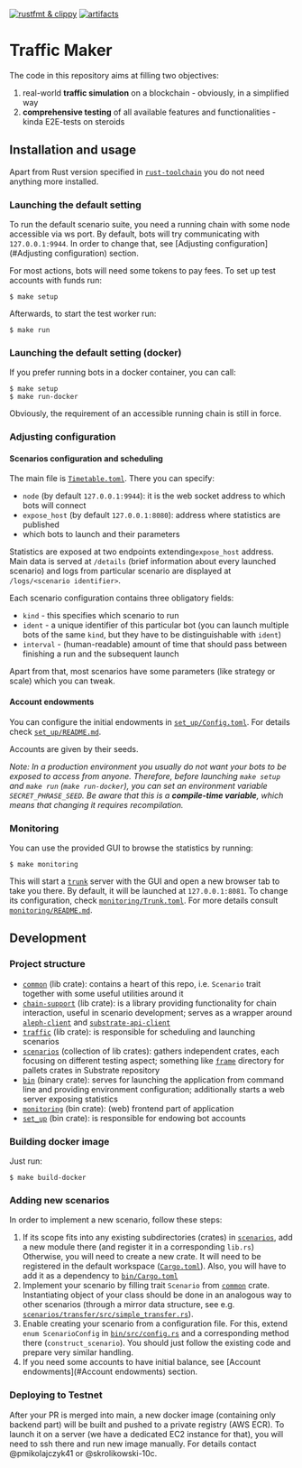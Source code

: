 [![rustfmt &amp; clippy](https://github.com/Cardinal-Cryptography/traffic-maker/actions/workflows/clippy-and-fmt.yml/badge.svg)](https://github.com/Cardinal-Cryptography/traffic-maker/actions/workflows/clippy-and-fmt.yml)
[![artifacts](https://github.com/Cardinal-Cryptography/traffic-maker/actions/workflows/build-and-push-docker.yml/badge.svg)](https://github.com/Cardinal-Cryptography/traffic-maker/actions/workflows/build-and-push-docker.yml)

# Traffic Maker

The code in this repository aims at filling two objectives:
1. real-world **traffic simulation** on a blockchain - obviously, in a simplified way
2. **comprehensive testing** of all available features and functionalities - kinda E2E-tests on steroids

## Installation and usage

Apart from Rust version specified in [`rust-toolchain`](rust-toolchain) you do not need anything more installed.

### Launching the default setting

To run the default scenario suite, you need a running chain with some node accessible via ws port.
By default, bots will try communicating with `127.0.0.1:9944`.
In order to change that, see [Adjusting configuration](#Adjusting configuration) section.

For most actions, bots will need some tokens to pay fees.
To set up test accounts with funds run:

```shell
$ make setup
```

Afterwards, to start the test worker run:

```shell
$ make run
```

### Launching the default setting (docker)

If you prefer running bots in a docker container, you can call:

```shell
$ make setup
$ make run-docker
```

Obviously, the requirement of an accessible running chain is still in force.

### Adjusting configuration

#### Scenarios configuration and scheduling

The main file is [`Timetable.toml`](Timetable.toml). There you can specify:

 - `node` (by default `127.0.0.1:9944`): it is the web socket address to which bots will connect
 - `expose_host` (by default `127.0.0.1:8080`): address where statistics are published
 - which bots to launch and their parameters

Statistics are exposed at two endpoints extending`expose_host` address.
Main data is served at `/details` (brief information about every launched scenario) and logs from particular scenario are displayed at `/logs/<scenario identifier>`.

Each scenario configuration contains three obligatory fields:
 - `kind` - this specifies which scenario to run
 - `ident` - a unique identifier of this particular bot (you can launch multiple bots of the same `kind`, but they have to be distinguishable with `ident`)
 - `interval` - (human-readable) amount of time that should pass between finishing a run and the subsequent launch

Apart from that, most scenarios have some parameters (like strategy or scale) which you can tweak.

#### Account endowments

You can configure the initial endowments in [`set_up/Config.toml`](/set_up/Config.toml).
For details check [`set_up/README.md`](/set_up/README.md).

Accounts are given by their seeds.

_Note: In a production environment you usually do not want your bots to be exposed to access from anyone.
Therefore, before launching `make setup` and `make run` (`make run-docker`), you can set an environment variable `SECRET_PHRASE_SEED`.
Be aware that this is a **compile-time variable**, which means that changing it requires recompilation._

### Monitoring

You can use the provided GUI to browse the statistics by running:

```shell
$ make monitoring
```

This will start a [`trunk`](https://trunkrs.dev/) server with the GUI and open a new browser tab to take you there.
By default, it will be launched at `127.0.0.1:8081`.
To change its configuration, check [`monitoring/Trunk.toml`](monitoring/Trunk.toml).
For more details consult [`monitoring/README.md`](monitoring/README.md).

## Development

### Project structure

- [`common`](common) (lib crate): contains a heart of this repo, i.e. `Scenario` trait together with some useful utilities around it
- [`chain-support`](chain-support) (lib crate): is a library providing functionality for chain interaction, useful in scenario development;
serves as a wrapper around [`aleph-client`](https://github.com/Cardinal-Cryptography/aleph-node/tree/main/aleph-client) and [`substrate-api-client`](https://github.com/scs/substrate-api-client)
- [`traffic`](traffic) (lib crate): is responsible for scheduling and launching scenarios
- [`scenarios`](scenarios) (collection of lib crates): gathers independent crates, each focusing on different testing aspect; 
something like [`frame`](https://github.com/paritytech/substrate/tree/master/frame) directory for pallets crates in Substrate repository
- [`bin`](bin) (binary crate): serves for launching the application from command line and providing environment configuration;
additionally starts a web server exposing statistics
- [`monitoring`](monitoring) (bin crate): (web) frontend part of application
- [`set_up`](set_up) (bin crate): is responsible for endowing bot accounts
 
### Building docker image

Just run:
```shell
$ make build-docker
```

### Adding new scenarios

In order to implement a new scenario, follow these steps:

1. If its scope fits into any existing subdirectories (crates) in [`scenarios`](scenarios), add a new module there (and register it in a corresponding `lib.rs`)
Otherwise, you will need to create a new crate.
It will need to be registered in the default workspace ([`Cargo.toml`](Cargo.toml)).
Also, you will have to add it as a dependency to [`bin/Cargo.toml`](bin/Cargo.toml)
2. Implement your scenario by filling trait `Scenario` from [`common`](common) crate.
Instantiating object of your class should be done in an analogous way to other scenarios (through a mirror data structure, see e.g. [`scenarios/transfer/src/simple_transfer.rs`](scenarios/transfer/src/simple_transfer.rs)).
3. Enable creating your scenario from a configuration file.
For this, extend `enum ScenarioConfig` in [`bin/src/config.rs`](bin/src/config.rs) and a corresponding method there (`construct_scenario`).
You should just follow the existing code and prepare very similar handling.
4. If you need some accounts to have initial balance, see [Account endowments](#Account endowments) section.

### Deploying to Testnet

After your PR is merged into main, a new docker image (containing only backend part) will be built and pushed to a private registry (AWS ECR).
To launch it on a server (we have a dedicated EC2 instance for that), you will need to ssh there and run new image manually.
For details contact @pmikolajczyk41 or @skrolikowski-10c.
